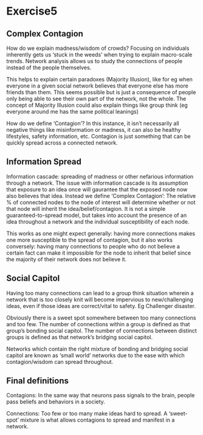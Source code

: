 Exercise5
================

## Complex Contagion

How do we explain madness/wisdom of crowds? Focusing on individuals
inherently gets us ‘stuck in the weeds’ when trying to explain
macro-scale trends. Network analysis allows us to study the connections
of people instead of the people themselves.

This helps to explain certain paradoxes (Majority Illusion), like for eg
when everyone in a given social network believes that everyone else has
more friends than them. This seems possible but is just a consequence of
people only being able to see their own part of the network, not the
whole. The concept of Majority Illusion could also explain things like
group think (eg everyone around me has the same political leanings)

How do we define ‘Contagion’? In this instance, it isn’t necessarily all
negative things like misinformation or madness, it can also be healthy
lifestyles, safety information, etc. Contagion is just something that
can be quickly spread across a connected network.

## Information Spread

Information cascade: spreading of madness or other nefarious information
through a network. The issue with information cascade is its assumption
that exposure to an idea once will gaurantee that the exposed node now
also believes that idea. Instead we define ‘Complex Contagion’: The
relative % of connected nodes to the node of interest will determine
whether or not that node will inherit the idea/belief/contagion. It is
not a simple guaranteed-to-spread model, but takes into account the
presence of an idea throughout a network and the individual
susceptibility of each node.

This works as one might expect generally: having more connections makes
one more susceptible to the spread of contagion, but it also works
conversely: having many connections to people who do not believe a
certain fact can make it impossible for the node to inherit that belief
since the majority of their network does not believe it.

## Social Capitol

Having too many connections can lead to a group think situation wherein
a network that is too closely knit will become impervious to
new/challenging ideas, even if those ideas are correct/vital to safety.
Eg Challenger disaster.

Obviously there is a sweet spot somewhere between too many connections
and too few. The number of connections within a group is defined as that
group’s bonding social capitol. The number of connections between
distinct groups is defined as that network’s bridging social capitol.

Networks which contain the right mixture of bonding and bridging social
capitol are known as ‘small world’ networks due to the ease with which
contagion/wisdom can spread throughout.

## Final definitions

Contagions: In the same way that neurons pass signals to the brain,
people pass beliefs and behaviors in a society.

Connections: Too few or too many make ideas hard to spread. A
‘sweet-spot’ mixture is what allows contagions to spread and manifest in
a network.
